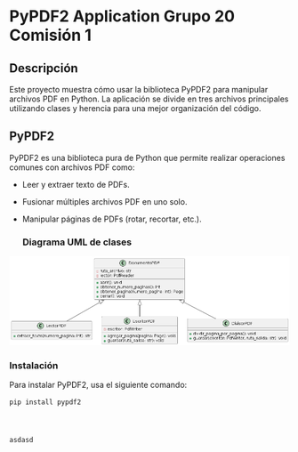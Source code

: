 # PyPDF2 Application Grupo 20 Comisión 1 

## Descripción

Este proyecto muestra cómo usar la biblioteca PyPDF2 para manipular archivos PDF en Python. La aplicación se divide en tres archivos principales utilizando clases y herencia para una mejor organización del código.

## PyPDF2

PyPDF2 es una biblioteca pura de Python que permite realizar operaciones comunes con archivos PDF como:
- Leer y extraer texto de PDFs.
- Fusionar múltiples archivos PDF en uno solo.
- Manipular páginas de PDFs (rotar, recortar, etc.).

  ### Diagrama UML de clases
![Diagrama UML](imagenes/diagramaUML.png)


### Instalación

Para instalar PyPDF2, usa el siguiente comando:

```bash
pip install pypdf2



asdasd
